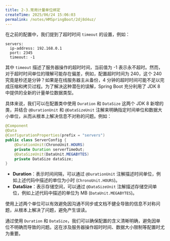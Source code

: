```yaml
---
title: 2-3.常用计量单位绑定
createTime: 2025/06/24 15:06:03
permalink: /notes/HMSpringBoot/2dj8d4uz/
---
```

在之前的配置中，我们提到了超时时间 `timeout` 的设置，例如：

```YML
servers:
  ip-address: 192.168.0.1 
  port: 2345
  timeout: -1
```

其中 `timeout` 描述了服务器操作的超时时间，当前值为 -1 表示永不超时。然而，对于超时时间单位的理解可能存在偏差，例如，配置超时时间为 240，这个 240 究竟是秒还是分钟？如果是在线服务器主从备份，4 分钟的超时时间可能不足以完成压缩和拷贝过程。为了解决这种潜在的误解，Spring Boot 充分利用了 JDK 8 中提供的全新的计量单位数据类型。

具体来说，我们可以在配置类中使用 `Duration` 和 `DataSize` 这两个 JDK 8 新增的类，并结合 `@DurationUnit` 和 `@DataSizeUnit` 注解来明确指定时间单位和数据大小单位，从而从根本上解决信息不对称的问题。例如：

```JAVA
@Component
@Data
@ConfigurationProperties(prefix = "servers")
public class ServerConfig {
    @DurationUnit(ChronoUnit.HOURS)
    private Duration serverTimeOut;
    @DataSizeUnit(DataUnit.MEGABYTES)
    private DataSize dataSize;
}
```

- **Duration**：表示时间间隔，可以通过 `@DurationUnit` 注解描述时间单位，例如上述代码中描述的单位为小时 (`ChronoUnit.HOURS`)。
- **DataSize**：表示存储空间，可以通过 `@DataSizeUnit` 注解描述存储空间单位，例如上述代码中描述的单位为 MB (`DataUnit.MEGABYTES`)。

使用上述两个单位可以有效避免因沟通不同步或文档不健全导致的信息不对称问题，从根本上解决了问题，避免产生误读。

通过使用 `Duration` 和 `DataSize`，我们可以确保配置的含义清晰明确，避免因单位不明确而导致的问题。这在涉及服务器操作超时时间、数据大小限制等配置时尤为重要。
